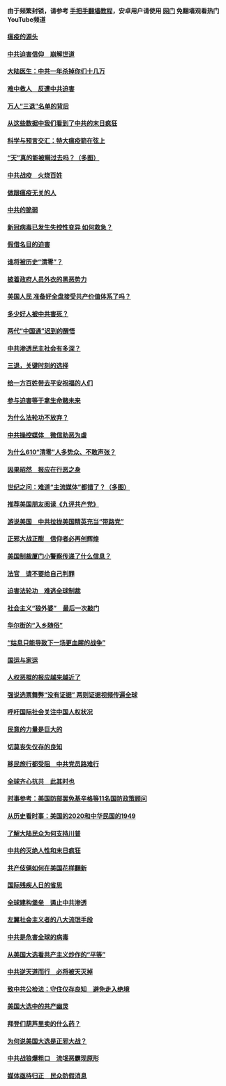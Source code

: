 #### 由于频繁封锁，请参考 [手把手翻墙教程](https://github.com/gfw-breaker/guides/wiki/)，安卓用户请使用 [网门](https://github.com/gfw-breaker/nogfw/blob/master/dl.md?t=01172300) 免翻墙观看热门YouTube频道 

#### [瘟疫的源头](../pages/251/418661.md?t=01172300) 

#### [中共迫害信仰　崩解世道](../pages/251/418691.md?t=01172300) 

#### [大陆医生：中共一年杀掉你们十几万](../pages/251/418670.md?t=01172300) 

#### [难中救人　反遭中共迫害](../pages/251/418414.md?t=01172300) 

#### [万人“三退”名单的背后](../pages/251/418505.md?t=01172300) 

#### [从这些数据中我们看到了中共的末日疯狂](../pages/251/418420.md?t=01172300) 

#### [科学与预言交汇：特大瘟疫箭在弦上](../pages/251/418266.md?t=01172300) 

#### [“天”真的能被瞒过去吗？（多图）](../pages/251/418308.md?t=01172300) 

#### [中共战疫　火烧百姓](../pages/251/418220.md?t=01172300) 

#### [做跟瘟疫无关的人](../pages/251/418171.md?t=01172300) 

#### [中共的脆弱](../pages/251/418196.md?t=01172300) 

#### [新冠病毒已发生失控性变异 如何救急？](../pages/251/418032.md?t=01172300) 

#### [假借名目的迫害](../pages/251/418055.md?t=01172300) 

#### [谁将被历史“清零”？](../pages/251/417485.md?t=01172300) 

#### [披着政府人员外衣的黑恶势力](../pages/251/417442.md?t=01172300) 

#### [美国人民 准备好全盘接受共产价值体系了吗？](../pages/251/417491.md?t=01172300) 

#### [多少好人被中共害死？](../pages/251/417144.md?t=01172300) 

#### [两代“中国通”迟到的醒悟](../pages/251/417064.md?t=01172300) 

#### [中共渗透民主社会有多深？](../pages/251/417063.md?t=01172300) 

#### [三退，关键时刻的选择](../pages/251/416969.md?t=01172300) 

#### [给一方百姓带去平安祝福的人们](../pages/251/416941.md?t=01172300) 

#### [参与迫害等于拿生命赌未来](../pages/251/416856.md?t=01172300) 

#### [为什么法轮功不放弃？](../pages/251/416864.md?t=01172300) 

#### [中共操控媒体　微信助恶为虐](../pages/251/416724.md?t=01172300) 

#### [为什么610“清零”人多势众、不敢声张？](../pages/251/416632.md?t=01172300) 

#### [因果昭然　报应在行恶之身](../pages/251/416582.md?t=01172300) 

#### [世纪之问：难道“主流媒体”都错了？（多图）](../pages/251/416571.md?t=01172300) 

#### [推荐美国朋友阅读《九评共产党》](../pages/251/416510.md?t=01172300) 

#### [游说美国　中共拉拢美国精英充当“带路党”](../pages/251/416529.md?t=01172300) 

#### [正邪大战正酣　信仰者必再创辉煌](../pages/251/416433.md?t=01172300) 

#### [美国制裁厦门小警察传递了什么信息？](../pages/251/416432.md?t=01172300) 

#### [法官　请不要给自己判罪](../pages/251/416379.md?t=01172300) 

#### [迫害法轮功　难逃全球制裁](../pages/251/416380.md?t=01172300) 

#### [社会主义“狼外婆”　最后一次敲门](../pages/251/416394.md?t=01172300) 

#### [华尔街的“入乡随俗”](../pages/251/416395.md?t=01172300) 

#### [“姑息只能导致下一场更血腥的战争”](../pages/251/416223.md?t=01172300) 

#### [国运与家运](../pages/251/416224.md?t=01172300) 

#### [人权恶棍的报应越来越近了](../pages/251/416276.md?t=01172300) 

#### [强说选票舞弊“没有证据” 两则证据视频传遍全球](../pages/251/416227.md?t=01172300) 

#### [呼吁国际社会关注中国人权状况](../pages/251/416135.md?t=01172300) 

#### [民意的力量是巨大的](../pages/251/416222.md?t=01172300) 

#### [切莫丧失仅存的良知](../pages/251/416134.md?t=01172300) 

#### [移民旅行都受阻　中共党员路难行](../pages/251/416033.md?t=01172300) 

#### [全球齐心抗共　此其时也](../pages/251/415989.md?t=01172300) 

#### [时事参考：美国防部罢免基辛格等11名国防政策顾问](../pages/251/415970.md?t=01172300) 

#### [从历史看时事：美国的2020和中华民国的1949](../pages/251/415949.md?t=01172300) 

#### [了解大陆民众为何支持川普](../pages/251/415950.md?t=01172300) 

#### [中共的灭绝人性和末日疯狂](../pages/251/415944.md?t=01172300) 

#### [共产伎俩如何在美国花样翻新](../pages/251/415908.md?t=01172300) 

#### [国际残疾人日的省思](../pages/251/415849.md?t=01172300) 

#### [全球建构堡垒　遏止中共渗透](../pages/251/415850.md?t=01172300) 

#### [左翼社会主义者的八大流氓手段](../pages/251/415802.md?t=01172300) 

#### [中共是危害全球的病毒](../pages/251/415569.md?t=01172300) 

#### [从美国大选看共产主义炒作的“平等”](../pages/251/415654.md?t=01172300) 

#### [中共逆天道而行　必将被天灭掉](../pages/251/415626.md?t=01172300) 

#### [致中共公检法：守住仅存良知　避免走入绝境](../pages/251/415627.md?t=01172300) 

#### [美国大选中的共产幽灵](../pages/251/415618.md?t=01172300) 

#### [拜登们葫芦里卖的什么药？](../pages/251/415531.md?t=01172300) 

#### [为何说美国大选是正邪大战？](../pages/251/415530.md?t=01172300) 

#### [中共战狼爆粗口　流氓恶霸现原形](../pages/251/415426.md?t=01172300) 

#### [媒体亟待归正　民众防假消息](../pages/251/415402.md?t=01172300) 

